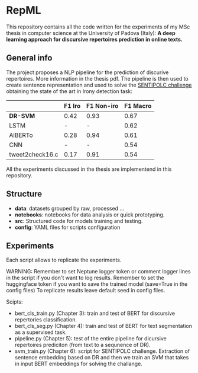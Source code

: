 # RepML
This repository contains all the code written for the experiments of my MSc thesis in computer science at the University of Padova (Italy): **A deep learning approach for discursive repertoires prediction in online texts.**

## General info
The project proposes a NLP pipeline for the prediction of discurive repertoires. More information in the thesis pdf.
The pipeline is then used to create sentence representation and used to solve the [SENTIPOLC challenge](http://www.di.unito.it/~tutreeb/sentipolc-evalita16/) obtaining the state of the art in Irony detection task:

|                 | F1 Iro | F1 Non-iro | F1 Macro |
|-----------------|--------|------------|----------|
| **DR-SVM**      | 0.42   | 0.93       | 0.67     |
| LSTM            | -      | -          | 0.62     |
| AlBERTo         | 0.28   | 0.94       | 0.61     |
| CNN             | -      | -          | 0.54     |
| tweet2check16.c | 0.17   | 0.91       | 0.54     |


All the experiments discussed in the thesis are implementend in this repository.

## Structure
* **data**: datasets grouped by raw, processed ...
* **notebooks**: notebooks for data analysis or quick prototyping. 
* **src**: Structured code for models training and testing.
* **config**: YAML files for scripts configuration

## Experiments
Each script allows to replicate the experiments.

WARNING: Remember to set Neptune logger token or comment logger lines in the script if you don't want to log results. Remember to set the huggingface token if you want to save the trained model (save=True in the config files)
To replicate results leave default seed in config files.

Scipts:
* bert_cls_train.py (Chapter 3): train and test of BERT for discursive repertories classification.
* bert_cls_seg.py (Chapter 4): train and test of BERT for text segmentation as a supervised task.
* pipeline.py (Chapter 5): test of the entire pipeline for dicursive repertoires prediciton (from text to a sequnence of DR).
* svm_train.py (Chapter 6): script for SENTIPOLC challenge. Extraction of sentence embedding based on DR and then we train an SVM that takes in input BERT embeddings for solving the challange. 


